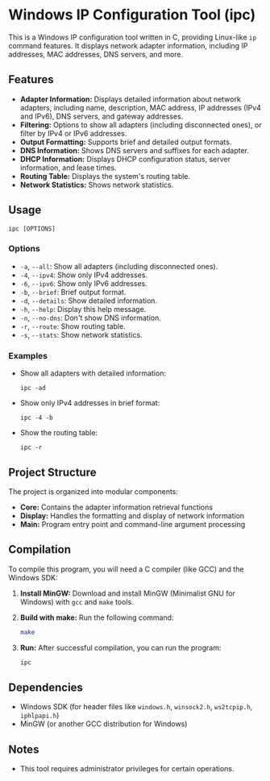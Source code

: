 # Windows IP Configuration Tool (ipc)

This is a Windows IP configuration tool written in C, providing Linux-like `ip` command features. It displays network adapter information, including IP addresses, MAC addresses, DNS servers, and more.

## Features

* **Adapter Information:** Displays detailed information about network adapters, including name, description, MAC address, IP addresses (IPv4 and IPv6), DNS servers, and gateway addresses.
* **Filtering:** Options to show all adapters (including disconnected ones), or filter by IPv4 or IPv6 addresses.
* **Output Formatting:** Supports brief and detailed output formats.
* **DNS Information:** Shows DNS servers and suffixes for each adapter.
* **DHCP Information:** Displays DHCP configuration status, server information, and lease times.
* **Routing Table:** Displays the system's routing table.
* **Network Statistics:** Shows network statistics.

## Usage

```
ipc [OPTIONS]
```

### Options

* `-a`, `--all`: Show all adapters (including disconnected ones).
* `-4`, `--ipv4`: Show only IPv4 addresses.
* `-6`, `--ipv6`: Show only IPv6 addresses.
* `-b`, `--brief`: Brief output format.
* `-d`, `--details`: Show detailed information.
* `-h`, `--help`: Display this help message.
* `-n`, `--no-dns`: Don't show DNS information.
* `-r`, `--route`: Show routing table.
* `-s`, `--stats`: Show network statistics.

### Examples

* Show all adapters with detailed information:

    ```
    ipc -ad
    ```

* Show only IPv4 addresses in brief format:

    ```
    ipc -4 -b
    ```

* Show the routing table:

    ```
    ipc -r
    ```

## Project Structure

The project is organized into modular components:

* **Core:** Contains the adapter information retrieval functions
* **Display:** Handles the formatting and display of network information
* **Main:** Program entry point and command-line argument processing

## Compilation

To compile this program, you will need a C compiler (like GCC) and the Windows SDK:

1. **Install MinGW:** Download and install MinGW (Minimalist GNU for Windows) with `gcc` and `make` tools.

2. **Build with make:** Run the following command:

    ```bash
    make
    ```

3. **Run:** After successful compilation, you can run the program:

    ```bash
    ipc
    ```

## Dependencies

* Windows SDK (for header files like `windows.h`, `winsock2.h`, `ws2tcpip.h`, `iphlpapi.h`)
* MinGW (or another GCC distribution for Windows)

## Notes

* This tool requires administrator privileges for certain operations.